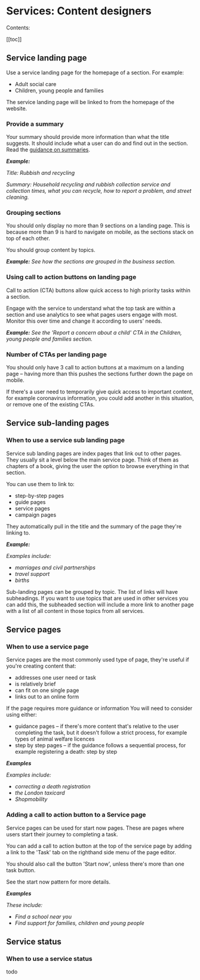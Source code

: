 # Services: Content designers
Contents:

[[toc]]

## Service landing page

Use a service landing page for the homepage of a section. For example:

* Adult social care
* Children, young people and families
<!-- Where shall we link to? -->
<!-- Todo: add screenshots -->

The service landing page will be linked to from the homepage of the website.

### Provide a summary
Your summary should provide more information than what the title suggests. It should include what a user can do and find out in the section. Read the [guidance on summaries](https://www.gov.uk/guidance/content-design/writing-for-gov-uk#summaries).

***Example:*** 

*Title: Rubbish and recycling*

*Summary: Household recycling and rubbish collection service and collection times, what you can recycle, how to report a problem, and street cleaning.*

<!-- Is this general advice we want to give?  -->
### Grouping sections
You should only display no more than 9 sections on a landing page. This is because more than 9 is hard to navigate on mobile, as the sections stack on top of each other.

You should group content by topics.

***Example:*** 
*See how the sections are grouped in the business section.*

### Using call to action buttons on landing page

Call to action (CTA) buttons allow quick access to high priority tasks within a section.

Engage with the service to understand what the top task are within a section and use analytics to see what pages users engage with most. Monitor this over time and change it according to users' needs.

***Example:*** 
*See the 'Report a concern about a child' CTA in the Children, young people and families section.*
<!-- todo: add a screenshot -->

### Number of CTAs per landing page
<!-- Is this general advice? -->
You should only have 3 call to action buttons at a maximum on a landing page – having more than this pushes the sections further down the page on mobile.

If there's a user need to temporarily give quick access to important content, for example coronavirus information, you could add another in this situation, or remove one of the existing CTAs.

## Service sub-landing pages

### When to use a service sub landing page
Service sub landing pages are index pages that link out to other pages. They usually sit a level below the main service page. Think of them as chapters of a book, giving the user the option to browse everything in that section.

You can use them to link to:

* step-by-step pages
* guide pages
* service pages
* campaign pages

They automatically pull in the title and the summary of the page they're linking to.

***Example:*** 

*Examples include:*

- *marriages and civil partnerships*
- *travel support*
- *births*

Sub-landing pages can be grouped by topic. The list of links will have subheadings. If you want to use topics that are used in other services you can add this, the subheaded section will include a more link to another page with a list of all content in those topics from all services.

<!-- Add links to examples or demo site -->

## Service pages

### When to use a service page
Service pages are the most commonly used type of page, they're useful if you're creating content that:

* addresses one user need or task
* is relatively brief
* can fit on one single page
* links out to an online form

If the page requires more guidance or information
You will need to consider using either:

* guidance pages – if there's more content that's relative to the user completing the task, but it doesn't follow a strict process, for example types of animal welfare licences
* step by step pages – if the guidance follows a sequential process, for example registering a death: step by step

<!-- Todo: update links once there's documentation for guides etc -->

***Examples***

*Examples include:*

* *correcting a death registration*
* *the London taxicard*
* *Shopmobility*

### Adding a call to action button to a Service page
<!-- todo: test this -->
Service pages can be used for start now pages. These are pages where users start their journey to completing a task.

You can add a call to action button at the top of the service page by adding a link to the 'Task' tab on the righthand side menu of the page editor.

You should also call the button 'Start now', unless there's more than one task button.

See the start now pattern for more details.

***Examples***

*These include:*
* *Find a school near you*
* *Find support for families, children and young people*

## Service status
### When to use a service status
todo
